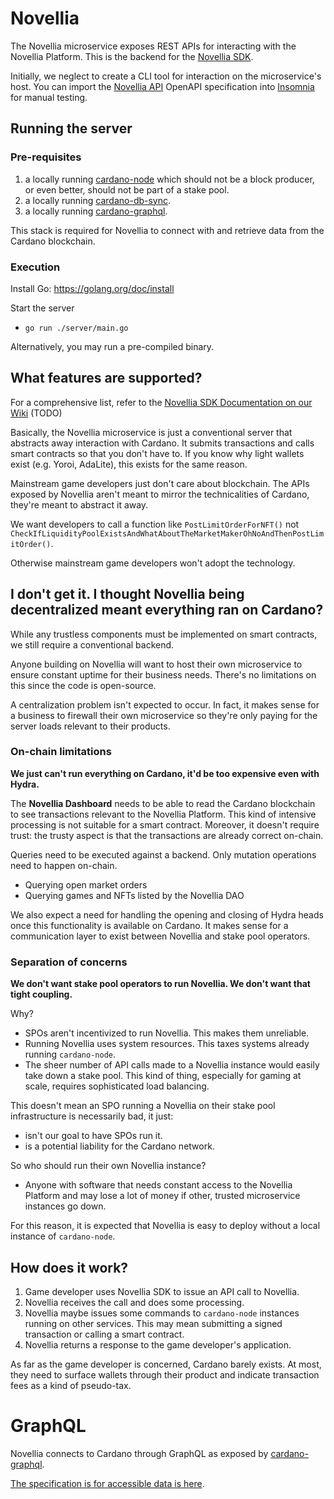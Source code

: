 # Novellia

The Novellia microservice exposes REST APIs for interacting with the Novellia Platform. This is the backend for the [Novellia SDK](https://github.com/RektangularStudios/novellia-sdk).

Initially, we neglect to create a CLI tool for interaction on the microservice's host. You can import the [Novellia API](https://github.com/RektangularStudios/novellia-api) OpenAPI specification into [Insomnia](https://insomnia.rest/) for manual testing.

## Running the server

### Pre-requisites

1. a locally running [cardano-node](https://github.com/input-output-hk/cardano-node) which should not be a block producer, or even better, should not be part of a stake pool.
2. a locally running [cardano-db-sync](https://github.com/input-output-hk/cardano-db-sync).
3. a locally running [cardano-graphql](https://github.com/input-output-hk/cardano-graphql).

This stack is required for Novellia to connect with and retrieve data from the Cardano blockchain.

### Execution

Install Go: https://golang.org/doc/install

Start the server
- `go run ./server/main.go`

Alternatively, you may run a pre-compiled binary.

## What features are supported?

For a comprehensive list, refer to the [Novellia SDK Documentation on our Wiki](https://rektangularstudios.com/wiki) (TODO)

Basically, the Novellia microservice is just a conventional server that abstracts away interaction with Cardano. It submits transactions and calls smart contracts so that you don't have to. If you know why light wallets exist (e.g. Yoroi, AdaLite), this exists for the same reason.

Mainstream game developers just don't care about blockchain. The APIs exposed by Novellia aren't meant to mirror the technicalities of Cardano, they're meant to abstract it away.

We want developers to call a function like `PostLimitOrderForNFT()` not `CheckIfLiquidityPoolExistsAndWhatAboutTheMarketMakerOhNoAndThenPostLimitOrder()`.

Otherwise mainstream game developers won't adopt the technology.

## I don't get it. I thought Novellia being decentralized meant everything ran on Cardano?

While any trustless components must be implemented on smart contracts, we still require a conventional backend.

Anyone building on Novellia will want to host their own microservice to ensure constant uptime for their business needs. There's no limitations on this since the code is open-source.

A centralization problem isn't expected to occur. In fact, it makes sense for a business to firewall their own microservice so they're only paying for the server loads relevant to their products.

### On-chain limitations

**We just can't run everything on Cardano, it'd be too expensive even with Hydra.**

The **Novellia Dashboard** needs to be able to read the Cardano blockchain to see transactions relevant to the Novellia Platform. This kind of intensive processing is not suitable for a smart contract. Moreover, it doesn't require trust: the trusty aspect is that the transactions are already correct on-chain.

Queries need to be executed against a backend. Only mutation operations need to happen on-chain.
- Querying open market orders
- Querying games and NFTs listed by the Novellia DAO

We also expect a need for handling the opening and closing of Hydra heads once this functionality is available on Cardano. It makes sense for a communication layer to exist between Novellia and stake pool operators.

### Separation of concerns

**We don't want stake pool operators to run Novellia. We don't want that tight coupling.**

Why?
- SPOs aren't incentivized to run Novellia. This makes them unreliable.
- Running Novellia uses system resources. This taxes systems already running `cardano-node`.
- The sheer number of API calls made to a Novellia instance would easily take down a stake pool. This kind of thing, especially for gaming at scale, requires sophisticated load balancing.

This doesn't mean an SPO running a Novellia on their stake pool infrastructure is necessarily bad, it just:
- isn't our goal to have SPOs run it.
- is a potential liability for the Cardano network.

So who should run their own Novellia instance?
- Anyone with software that needs constant access to the Novellia Platform and may lose a lot of money if other, trusted microservice instances go down.

For this reason, it is expected that Novellia is easy to deploy without a local instance of `cardano-node`.

## How does it work?

1. Game developer uses Novellia SDK to issue an API call to Novellia.
2. Novellia receives the call and does some processing.
3. Novellia maybe issues some commands to `cardano-node` instances running on other services. This may mean submitting a signed transaction or calling a smart contract.
4. Novellia returns a response to the game developer's application.

As far as the game developer is concerned, Cardano barely exists. At most, they need to surface wallets through their product and indicate transaction fees as a kind of pseudo-tax.

# GraphQL

Novellia connects to Cardano through GraphQL as exposed by [cardano-graphql](https://github.com/input-output-hk/cardano-graphql).

[The specification is for accessible data is here](https://input-output-hk.github.io/cardano-graphql/).
